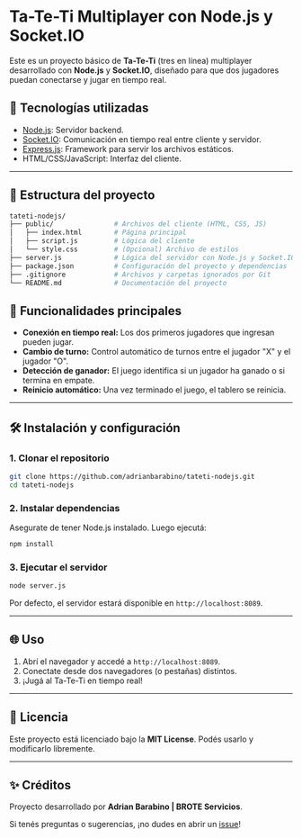 # Ta-Te-Ti Multiplayer con Node.js y Socket.IO

Este es un proyecto básico de **Ta-Te-Ti** (tres en línea) multiplayer desarrollado con **Node.js** y **Socket.IO**, diseñado para que dos jugadores puedan conectarse y jugar en tiempo real.

## 🚀 Tecnologías utilizadas

- [Node.js](https://nodejs.org): Servidor backend.
- [Socket.IO](https://socket.io): Comunicación en tiempo real entre cliente y servidor.
- [Express.js](https://expressjs.com/): Framework para servir los archivos estáticos.
- HTML/CSS/JavaScript: Interfaz del cliente.

---

## 📂 Estructura del proyecto
```bash
tateti-nodejs/
├── public/               # Archivos del cliente (HTML, CSS, JS)
│   ├── index.html        # Página principal
│   ├── script.js         # Lógica del cliente
│   └── style.css         # (Opcional) Archivo de estilos
├── server.js             # Lógica del servidor con Node.js y Socket.IO
├── package.json          # Configuración del proyecto y dependencias
├── .gitignore            # Archivos y carpetas ignorados por Git
└── README.md             # Documentación del proyecto
```

## 🌟 Funcionalidades principales

- **Conexión en tiempo real:** Los dos primeros jugadores que ingresan pueden jugar.
- **Cambio de turno:** Control automático de turnos entre el jugador "X" y el jugador "O".
- **Detección de ganador:** El juego identifica si un jugador ha ganado o si termina en empate.
- **Reinicio automático:** Una vez terminado el juego, el tablero se reinicia.

---

## 🛠️ Instalación y configuración

### 1. Clonar el repositorio
```bash
git clone https://github.com/adrianbarabino/tateti-nodejs.git
cd tateti-nodejs
```

### 2. Instalar dependencias
Asegurate de tener Node.js instalado. Luego ejecutá:

```bash
npm install
```

### 3. Ejecutar el servidor
```bash
node server.js
```
Por defecto, el servidor estará disponible en `http://localhost:8089`.

---

## 🌐 Uso

1. Abrí el navegador y accedé a `http://localhost:8089`.
2. Conectate desde dos navegadores (o pestañas) distintos.
3. ¡Jugá al Ta-Te-Ti en tiempo real!

---

## 📜 Licencia

Este proyecto está licenciado bajo la **MIT License**. Podés usarlo y modificarlo libremente.

---

## ✨ Créditos

Proyecto desarrollado por **Adrian Barabino | BROTE Servicios**.

Si tenés preguntas o sugerencias, ¡no dudes en abrir un [issue](https://github.com/adrianbarabino/tateti-nodejs/issues)!
